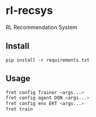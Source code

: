 # rl-recsys
RL Recommendation System

## Install
```
pip install -r requirements.txt
```

## Usage

```sh
fret config Trainer <args...>
fret config agent DQN <args...>
fret config env EKT <args...>
fret train
```